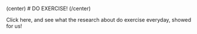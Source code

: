 (center) # DO EXERCISE!  (/center)

Click here, and see what the research about do exercise everyday,  showed for us!








